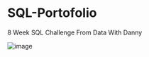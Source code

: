 # SQL-Portofolio

8 Week SQL Challenge From Data With Danny

![image](https://user-images.githubusercontent.com/106369674/202353112-a48a14d7-0b40-4a6c-8f36-3a62450fc3ef.png)


